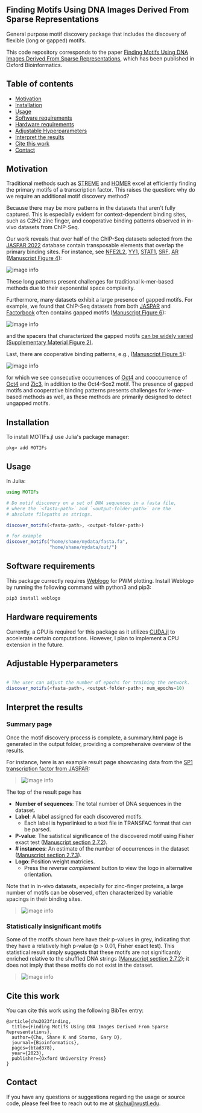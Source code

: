## Finding Motifs Using DNA Images Derived From Sparse Representations

<!-- [![Stable](https://img.shields.io/badge/docs-stable-blue.svg)](https://kchu25.github.io/MOTIFs.jl/stable/)
[![Dev](https://img.shields.io/badge/docs-dev-blue.svg)](https://kchu25.github.io/MOTIFs.jl/dev/)
[![Build Status](https://github.com/kchu25/MOTIFs.jl/actions/workflows/CI.yml/badge.svg?branch=main)](https://github.com/kchu25/MOTIFs.jl/actions/workflows/CI.yml?query=branch%3Amain) -->

General purpose motif discovery package that includes the discovery of flexible (long or gapped) motifs. 

This code repository corresponds to the paper [Finding Motifs Using DNA Images Derived From Sparse Representations](https://academic.oup.com/bioinformatics/advance-article-abstract/doi/10.1093/bioinformatics/btad378/7192989?utm_source=advanceaccess&utm_campaign=bioinformatics&utm_medium=email), which has been published in Oxford Bioinformatics.

## Table of contents

- [Motivation](#Motivation)
- [Installation](#Installation)
- [Usage](#Usage)
- [Software requirements](#Software-requirements)
- [Hardware requirements](#Hardware-requirements)
- [Adjustable Hyperparameters](#Adjustable-Hyperparameters)
- [Interpret the results](#Interpret-the-results)
- [Cite this work](#Cite-this-work)
- [Contact](#Contact)


## Motivation
Traditional methods such as [STREME](https://meme-suite.org/meme/doc/streme.html) and [HOMER](http://homer.ucsd.edu/homer/motif/) excel at efficiently finding the primary motifs of a transcription factor. This raises the question: why do we require an additional motif discovery method?

Because there may be more patterns in the datasets that aren't fully captured. This is especially evident for context-dependent binding sites, such as C2H2 zinc finger, and cooperative binding patterns observed in in-vivo datasets from ChIP-Seq.

Our work reveals that over half of the ChIP-Seq datasets selected from the [JASPAR 2022](https://jaspar.genereg.net/) database contain transposable elements that overlap the primary binding sites. For instance, see [NFE2L2](https://en.wikipedia.org/wiki/NFE2L2), [YY1](https://en.wikipedia.org/wiki/YY1), [STAT1](https://en.wikipedia.org/wiki/STAT1), [SRF](https://en.wikipedia.org/wiki/Serum_response_factor), [AR](https://en.wikipedia.org/wiki/Androgen_receptor) ([Manuscript Figure 4](https://academic.oup.com/bioinformatics/advance-article-abstract/doi/10.1093/bioinformatics/btad378/7192989?utm_source=advanceaccess&utm_campaign=bioinformatics&utm_medium=email)):

![image info](./imgs/long_1.png)

These long patterns present challenges for traditional k-mer-based methods due to their exponential space complexity.

Furthermore, many datasets exhibit a large presence of gapped motifs. For example, we found that ChIP-Seq datasets from both [JASPAR](https://jaspar.genereg.net/) and [Factorbook](https://www.factorbook.org/) often contains gapped motifs ([Manuscript Figure 6](https://academic.oup.com/bioinformatics/advance-article-abstract/doi/10.1093/bioinformatics/btad378/7192989?utm_source=advanceaccess&utm_campaign=bioinformatics&utm_medium=email)):

![image info](./imgs/gapped.png)

and the spacers that characterized the gapped motifs [can be widely varied (Supplementary Material Figure 2)](./imgs/gaps.png).

Last, there are cooperative binding patterns, e.g., ([Manuscript Figure 5](https://academic.oup.com/bioinformatics/advance-article-abstract/doi/10.1093/bioinformatics/btad378/7192989?utm_source=advanceaccess&utm_campaign=bioinformatics&utm_medium=email)):

![image info](./imgs/avsec3.png)


for which we see consecutive occurrences of [Oct4](https://en.wikipedia.org/wiki/Oct-4) and cooccurrence of [Oct4](https://en.wikipedia.org/wiki/Oct-4) and [Zic3](https://en.wikipedia.org/wiki/ZIC3), in addition to the Oct4-Sox2 motif. The presence of gapped motifs and cooperative binding patterns presents challenges for k-mer-based methods as well, as these methods are primarily designed to detect ungapped motifs.


## Installation
To install MOTIFs.jl use Julia's package manager:
```
pkg> add MOTIFs
```

## Usage
In Julia:
````julia
using MOTIFs

# Do motif discovery on a set of DNA sequences in a fasta file, 
# where the `<fasta-path>` and `<output-folder-path>` are the 
# absolute filepaths as strings.

discover_motifs(<fasta-path>, <output-folder-path>)

# for example
discover_motifs("home/shane/mydata/fasta.fa", 
                "home/shane/mydata/out/")
````

## Software requirements 
 This package currectly requires [Weblogo](http://weblogo.threeplusone.com/manual.html#download) for PWM plotting. Install Weblogo by running the following command with python3 and pip3:
 ```bash
 pip3 install weblogo
 ```

## Hardware requirements
Currently, a GPU is required for this package as it utilizes [CUDA.jl](https://github.com/JuliaGPU/CUDA.jl) to accelerate certain computations. However, I plan to implement a CPU extension in the future.


## Adjustable Hyperparameters
````julia

# The user can adjust the number of epochs for training the network.
discover_motifs(<fasta-path>, <output-folder-path>; num_epochs=10)

````
## Interpret the results

### Summary page
Once the motif discovery process is complete, a summary.html page is generated in the output folder, providing a comprehensive overview of the results.

For instance, here is an example result page showcasing data from the  [SP1 transcription factor from JASPAR](https://jaspar.genereg.net/matrix/MA0079.3/):

> ![image info](./imgs/re_top.png)

The top of the result page has
- **Number of sequences**: The total number of DNA sequences in the dataset.
- **Label**: A label assigned for each discovered motifs.
    * Each label is hyperlinked to a text file in TRANSFAC format that can be parsed.
- **P-value**: The satistical significance of the discovered motif using Fisher exact test ([Manuscript section 2.7.2](https://academic.oup.com/bioinformatics/advance-article-abstract/doi/10.1093/bioinformatics/btad378/7192989?utm_source=advanceaccess&utm_campaign=bioinformatics&utm_medium=email)).
- **\# instances**: An estimate of the number of occurrences in the dataset ([Manuscript section 2.7.3](https://academic.oup.com/bioinformatics/advance-article-abstract/doi/10.1093/bioinformatics/btad378/7192989?utm_source=advanceaccess&utm_campaign=bioinformatics&utm_medium=email)).
- **Logo**: Position weight matricies.
    * Press the *reverse complement* button to view the logo in alternative orientation.


Note that in in-vivo datasets, especially for zinc-finger proteins, a large number of motifs can be observed, often characterized by variable spacings in their binding sites.

> ![image info](./imgs/re_gap.png)

### Statistically insignificant motifs 
Some of the motifs shown here have their p-values in grey, indicating that they have a relatively high p-value (p > 0.01, Fisher exact test). This statistical result simply suggests that these motifs are not significantly enriched relative to the shuffled DNA strings ([Manuscript section 2.7.2](https://academic.oup.com/bioinformatics/advance-article-abstract/doi/10.1093/bioinformatics/btad378/7192989?utm_source=advanceaccess&utm_campaign=bioinformatics&utm_medium=email)); it does not imply that these motifs do not exist in the dataset.

> ![image info](./imgs/re_high_pval.png)

## Cite this work

You can cite this work using the following BibTex entry:
```
@article{chu2023finding,
  title={Finding Motifs Using DNA Images Derived From Sparse Representations},
  author={Chu, Shane K and Stormo, Gary D},
  journal={Bioinformatics},
  pages={btad378},
  year={2023},
  publisher={Oxford University Press}
}
```

## Contact

If you have any questions or suggestions regarding the usage or source code, please feel free to reach out to me at <skchu@wustl.edu>.